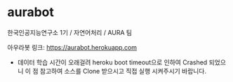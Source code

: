 # aurabot
한국인공지능연구소 1기 / 자연어처리 / AURA 팀

아우라봇 링크: <https://aurabot.herokuapp.com>
- 데이터 학습 시간이 오래걸려  heroku boot timeout으로 인하여 Crashed 되었으니 이 점 참고하여 소스를 Clone 받으시고 직접 실행 시켜주시기 바랍니다.
